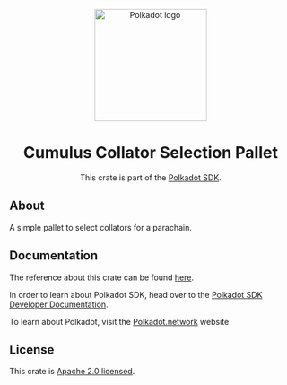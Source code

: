 <div align="center">

<img
alt="Polkadot logo" width="200"
src="https://raw.githubusercontent.com/paritytech/polkadot-sdk/rzadp/readmes/docs/images/Polkadot_Logo_Horizontal_Pink_BlackOnWhite.png">

# Cumulus Collator Selection Pallet

This crate is part of the [Polkadot SDK](https://github.com/paritytech/polkadot-sdk/).

</div>

## About

A simple pallet to select collators for a parachain.

## Documentation

The reference about this crate can be found [here](https://paritytech.github.io/polkadot-sdk/master/pallet_collator_selection).

In order to learn about Polkadot SDK, head over to the [Polkadot SDK Developer Documentation](https://paritytech.github.io/polkadot-sdk/master/polkadot_sdk_docs/index.html).

To learn about Polkadot, visit the [Polkadot.network](https://polkadot.network/) website.

## License

This crate is [Apache 2.0 licensed](https://spdx.org/licenses/Apache-2.0.html).

